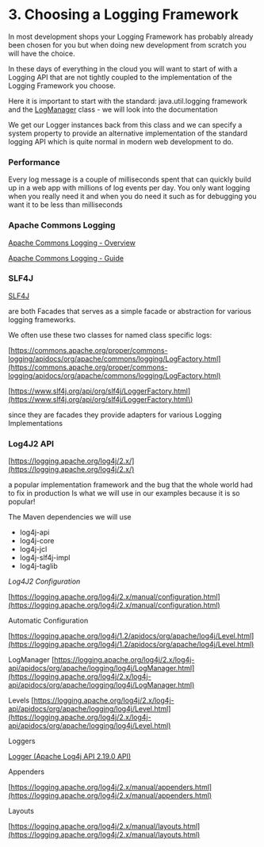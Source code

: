# 3. Choosing a Logging Framework

In most development shops your Logging Framework has probably already been chosen for you but when doing new development from scratch you will have the choice.

In these days of everything in the cloud you will want to start of with a  Logging API that are not tightly coupled to the implementation of the Logging Framework you choose.

Here it is important to start with the standard:
java.util.logging framework
and the [LogManager](https://docs.oracle.com/en/java/javase/11/docs/api/java.logging/java/util/logging/LogManager.html) class - we will look into the documentation

We get our Logger instances back from this class and we can specify a system property to provide an alternative implementation of the standard logging API which is quite normal in modern web development to do.

### Performance

Every log message is a couple of milliseconds spent that can quickly build up in a web app with millions of log events per day.
You only want logging when you really need it and when you do need it such as for debugging you want it to be less than milliseconds


### Apache Commons Logging
[Apache Commons Logging - Overview](https://commons.apache.org/proper/commons-logging/)

[Apache Commons Logging - Guide](https://commons.apache.org/proper/commons-logging/guide.html)

### SLF4J

[SLF4J](https://www.slf4j.org/)

are both Facades that serves as a simple facade or abstraction for various logging frameworks.

We often use these two classes for named class specific logs:

[https://commons.apache.org/proper/commons-logging/apidocs/org/apache/commons/logging/LogFactory.html](https://commons.apache.org/proper/commons-logging/apidocs/org/apache/commons/logging/LogFactory.html)

[https://www.slf4j.org/api/org/slf4j/LoggerFactory.html](https://www.slf4j.org/api/org/slf4j/LoggerFactory.html\)

since they are facades they provide adapters for various Logging Implementations 


### Log4J2 API

[https://logging.apache.org/log4j/2.x/](https://logging.apache.org/log4j/2.x/)

a popular implementation framework and the bug that the whole world had to fix in production
Is what we will use in our examples because it is so popular! 

The Maven dependencies we will use 
- log4j-api
- log4j-core
- log4j-jcl
- log4j-slf4j-impl
- log4j-taglib

*Log4J2 Configuration*

[https://logging.apache.org/log4j/2.x/manual/configuration.html](https://logging.apache.org/log4j/2.x/manual/configuration.html)

Automatic Configuration

[https://logging.apache.org/log4j/1.2/apidocs/org/apache/log4j/Level.html](https://logging.apache.org/log4j/1.2/apidocs/org/apache/log4j/Level.html)

LogManager
[https://logging.apache.org/log4j/2.x/log4j-api/apidocs/org/apache/logging/log4j/LogManager.html](https://logging.apache.org/log4j/2.x/log4j-api/apidocs/org/apache/logging/log4j/LogManager.html)

Levels
[https://logging.apache.org/log4j/2.x/log4j-api/apidocs/org/apache/logging/log4j/Level.html](https://logging.apache.org/log4j/2.x/log4j-api/apidocs/org/apache/logging/log4j/Level.html)

Loggers

[Logger (Apache Log4j API 2.19.0 API)](https://logging.apache.org/log4j/2.x/log4j-api/apidocs/org/apache/logging/log4j/Logger.html)

Appenders

[https://logging.apache.org/log4j/2.x/manual/appenders.html](https://logging.apache.org/log4j/2.x/manual/appenders.html)

Layouts

[https://logging.apache.org/log4j/2.x/manual/layouts.html](https://logging.apache.org/log4j/2.x/manual/layouts.html)

